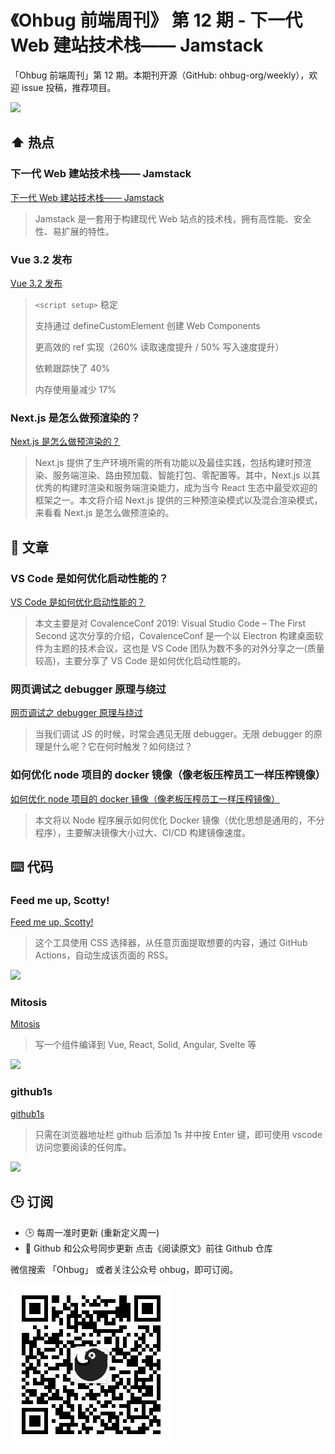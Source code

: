 # 《Ohbug 前端周刊》 第 12 期 - 下一代 Web 建站技术栈—— Jamstack

「Ohbug 前端周刊」第 12 期。本期刊开源（GitHub: ohbug-org/weekly），欢迎 issue 投稿，推荐项目。

![](https://i.loli.net/2021/08/13/73sgvpjtQ6wNMfz.jpg)

## ⬆️ 热点

### 下一代 Web 建站技术栈—— Jamstack

[下一代 Web 建站技术栈—— Jamstack](https://mp.weixin.qq.com/s?__biz=MzAxNDEwNjk5OQ==&mid=2650433058&idx=1&sn=2a0bf57823d06f171102cd53a9f067e9&utm_source=tuicool&utm_medium=referral)

> Jamstack 是一套用于构建现代 Web 站点的技术栈，拥有高性能、安全性、易扩展的特性。

### Vue 3.2 发布

[Vue 3.2 发布](https://blog.vuejs.org/posts/vue-3.2.html?continueFlag=e05d4a477db56a6deb0dc7d537fc8a73)

> `<script setup>` 稳定
>
> 支持通过 defineCustomElement 创建 Web Components
>
> 更高效的 ref 实现（260% 读取速度提升 / 50% 写入速度提升）
>
> 依赖跟踪快了 40%
>
> 内存使用量减少 17%

### Next.js 是怎么做预渲染的？

[Next.js 是怎么做预渲染的？](https://mp.weixin.qq.com/s/tDPkTwrR031CjsWbiVTVGw)

> Next.js 提供了生产环境所需的所有功能以及最佳实践，包括构建时预渲染、服务端渲染、路由预加载、智能打包、零配置等。其中，Next.js 以其优秀的构建时渲染和服务端渲染能力，成为当今 React 生态中最受欢迎的框架之一。本文将介绍 Next.js 提供的三种预渲染模式以及混合渲染模式，来看看 Next.js 是怎么做预渲染的。

## 📝 文章

### VS Code 是如何优化启动性能的？

[VS Code 是如何优化启动性能的？](https://mp.weixin.qq.com/s?__biz=Mzg4MjE5OTI4Mw==&mid=2247488702&idx=1&sn=565d35a65bde3737bdbd423d86b5f418&utm_source=tuicool&utm_medium=referral)

> 本文主要是对 CovalenceConf 2019: Visual Studio Code – The First Second 这次分享的介绍，CovalenceConf 是一个以 Electron 构建桌面软件为主题的技术会议，这也是 VS Code 团队为数不多的对外分享之一(质量较高)，主要分享了 VS Code 是如何优化启动性能的。

### 网页调试之 debugger 原理与绕过

[网页调试之 debugger 原理与绕过](https://mp.weixin.qq.com/s?__biz=MzI2MzEwNTY3OQ==&mid=2648981339&idx=1&sn=cc84e6366e7e2fdee3e7491a9058b1bd&utm_source=tuicool&utm_medium=referral)

> 当我们调试 JS 的时候，时常会遇见无限 debugger。无限 debugger 的原理是什么呢？它在何时触发？如何绕过？

### 如何优化 node 项目的 docker 镜像（像老板压榨员工一样压榨镜像）

[如何优化 node 项目的 docker 镜像（像老板压榨员工一样压榨镜像）](https://juejin.cn/post/6991689670027542564#heading-3)

> 本文将以 Node 程序展示如何优化 Docker 镜像（优化思想是通用的，不分程序），主要解决镜像大小过大、CI/CD 构建镜像速度。

## ⌨️ 代码

### Feed me up, Scotty!

[Feed me up, Scotty!](https://feed-me-up-scotty.vincenttunru.com/)

> 这个工具使用 CSS 选择器，从任意页面提取想要的内容，通过 GitHub Actions，自动生成该页面的 RSS。

![](https://camo.githubusercontent.com/311704a5a8976a0ae66b1381ec3f6f1c6e7dd58e777eb1f0dbc31731ae295c44/68747470733a2f2f63646e2e6265656b6b612e636f6d2f626c6f67696d672f61737365742f3230323130372f6267323032313037303730342e6a7067)

### Mitosis

[Mitosis](https://github.com/BuilderIO/mitosis)

> 写一个组件编译到 Vue, React, Solid, Angular, Svelte 等

![](https://camo.githubusercontent.com/de6f8a26f66c2e358a5910150e22b71834080bab5b5beeac71b785ba9b4ba56e/68747470733a2f2f696d6775722e636f6d2f483157547447652e676966)

### github1s

[github1s](https://github.com/conwnet/github1s)

> 只需在浏览器地址栏 github 后添加 1s 并中按 Enter 键，即可使用 vscode 访问您要阅读的任何库。

![](https://raw.githubusercontent.com/conwnet/github1s/master/resources/images/demo.png)

## 🕒 订阅

- 🕒 每周一准时更新 (重新定义周一)
- 👋 Github 和公众号同步更新 点击《阅读原文》前往 Github 仓库

微信搜索 「Ohbug」 或者关注公众号 ohbug，即可订阅。

![](https://raw.githubusercontent.com/ohbug-org/weekly/main/qrcode.jpg)

